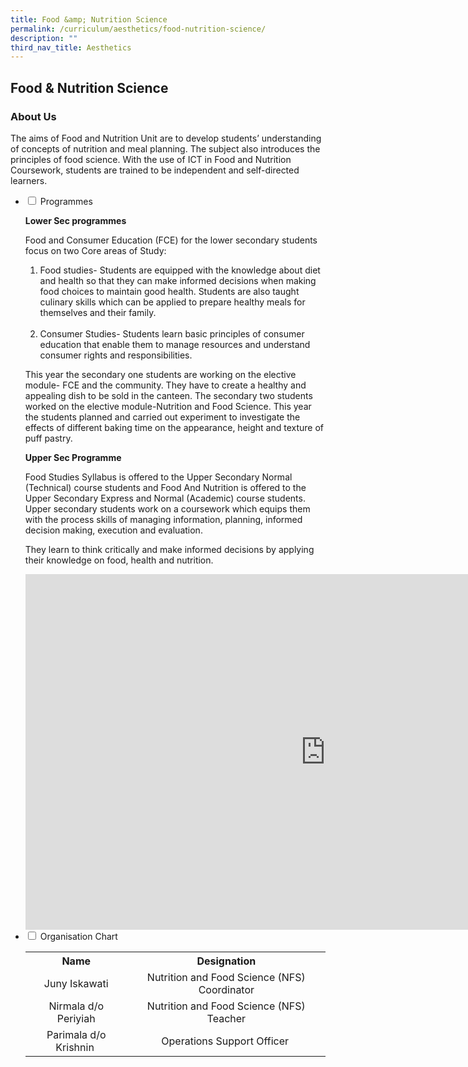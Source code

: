 ```yaml
---
title: Food &amp; Nutrition Science
permalink: /curriculum/aesthetics/food-nutrition-science/
description: ""
third_nav_title: Aesthetics
---
```

## Food &amp; Nutrition Science
### About Us
<p>The aims of Food and Nutrition Unit are to develop students’ understanding of concepts of nutrition and meal planning. The subject also introduces the principles of food science. With the use of ICT in Food and Nutrition Coursework, students are trained to be independent and self-directed learners.</p>
<ul class="jekyllcodex_accordion">
<li><input id="accordion1" type="checkbox"> <label for="accordion1">Programmes</label>
<div>
<p><strong>Lower Sec programmes</strong></p>
<p>Food and Consumer Education (FCE) for the lower secondary students focus on two Core areas of Study:</p>
<ol>
<li>Food studies- Students are equipped with the knowledge about diet and health so that they can make informed decisions when making food choices to maintain good health. Students are also taught culinary skills which can be applied to prepare healthy meals for themselves and their family.<br><br></li>
<li>Consumer Studies- Students learn basic principles of consumer education that enable them to manage resources and understand consumer rights and responsibilities.</li>
</ol>
<p>This year the secondary one students are working on the elective module- FCE and the community. They have to create a healthy and appealing dish to be sold in the canteen. The secondary two students worked on the elective module-Nutrition and Food Science. This year the students planned and carried out experiment to investigate the effects of different baking time on the appearance, height and texture of puff pastry.</p>
<p><strong>Upper Sec Programme</strong></p>
<p>Food Studies Syllabus is offered to the Upper Secondary Normal (Technical) course students and Food And Nutrition is offered to the Upper Secondary Express and Normal (Academic) course students. Upper secondary students work on a coursework which equips them with the process skills of managing information, planning, informed decision making, execution and evaluation.</p>
<p>They learn to think critically and make informed decisions by applying their knowledge on food, health and nutrition.</p>
<iframe src="https://docs.google.com/presentation/d/e/2PACX-1vQPM_DFw1e_9Asn-AHyV7pQYmkisty4uXoQasdekGtnkBF1D6E__nQPPmhGscEA79uj60emW1sFlJ4j/embed?start=false&amp;loop=false&amp;delayms=5000" frameborder="0" width="960" height="569" allowfullscreen="true"></iframe>
</div>
</li>

	
<li><input id="accordion2" type="checkbox"> <label for="accordion2">Organisation Chart</label>
<div>
<table style="margin-left: auto; margin-right: auto;">
<tbody>
<tr>
<th style="text-align: center;">Name</th>
<th style="text-align: center;">Designation</th>
</tr>
<tr style="text-align: center;">
<td>Juny Iskawati</td>
<td>Nutrition and Food Science (NFS) Coordinator</td>
</tr>

<tr style="text-align: center;">
<td>Nirmala d/o Periyiah</td>
<td>Nutrition and Food Science (NFS) Teacher</td>
</tr>
<tr style="text-align: center;">
<td>Parimala d/o Krishnin&nbsp;</td>
<td>Operations Support Officer&nbsp;</td>
</tr>
</tbody>
</table>
</div>
</li>
</ul>